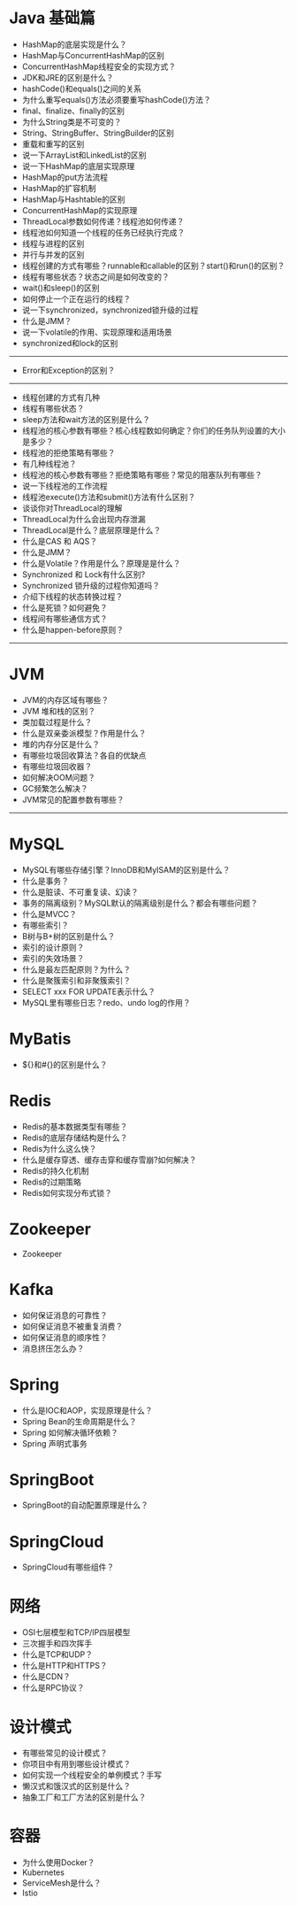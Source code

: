 # Java 基础篇

- HashMap的底层实现是什么？
- HashMap与ConcurrentHashMap的区别
- ConcurrentHashMap线程安全的实现方式？
- JDK和JRE的区别是什么？
- hashCode()和equals()之间的关系
- 为什么重写equals()方法必须要重写hashCode()方法？
- final、finalize、finally的区别
- 为什么String类是不可变的？
- String、StringBuffer、StringBuilder的区别
- 重载和重写的区别
- 说一下ArrayList和LinkedList的区别
- 说一下HashMap的底层实现原理
- HashMap的put方法流程
- HashMap的扩容机制
- HashMap与Hashtable的区别
- ConcurrentHashMap的实现原理
- ThreadLocal参数如何传递？线程池如何传递？
- 线程池如何知道一个线程的任务已经执行完成？
- 线程与进程的区别
- 并行与并发的区别
- 线程创建的方式有哪些？runnable和callable的区别？start()和run()的区别？
- 线程有哪些状态？状态之间是如何改变的？
- wait()和sleep()的区别
- 如何停止一个正在运行的线程？
- 说一下synchronized，synchronized锁升级的过程
- 什么是JMM？
- 说一下volatile的作用、实现原理和适用场景
- synchronized和lock的区别

---


- Error和Exception的区别？

---

- 线程创建的方式有几种
- 线程有哪些状态？
- sleep方法和wait方法的区别是什么？
- 线程池的核心参数有哪些？核心线程数如何确定？你们的任务队列设置的大小是多少？
- 线程池的拒绝策略有哪些？
- 有几种线程池？
- 线程池的核心参数有哪些？拒绝策略有哪些？常见的阻塞队列有哪些？
- 说一下线程池的工作流程
- 线程池execute()方法和submit()方法有什么区别？
- 谈谈你对ThreadLocal的理解
- ThreadLocal为什么会出现内存泄漏
- ThreadLocal是什么？底层原理是什么？
- 什么是CAS 和 AQS？
- 什么是JMM？
- 什么是Volatile？作用是什么？原理是是什么？
- Synchronized 和 Lock有什么区别? 
- Synchronized 锁升级的过程你知道吗？
- 介绍下线程的状态转换过程？
- 什么是死锁？如何避免？
- 线程间有哪些通信方式？
- 什么是happen-before原则？


---
# JVM

- JVM的内存区域有哪些？
- JVM 堆和栈的区别？
- 类加载过程是什么？
- 什么是双亲委派模型？作用是什么？
- 堆的内存分区是什么？
- 有哪些垃圾回收算法？各自的优缺点
- 有哪些垃圾回收器？
- 如何解决OOM问题？
- GC频繁怎么解决？
- JVM常见的配置参数有哪些？

---
# MySQL

- MySQL有哪些存储引擎？InnoDB和MyISAM的区别是什么？
- 什么是事务？
- 什么是脏读、不可重复读、幻读？
- 事务的隔离级别？MySQL默认的隔离级别是什么？都会有哪些问题？
- 什么是MVCC？
- 有哪些索引？
- B树与B+树的区别是什么？
- 索引的设计原则？
- 索引的失效场景？
- 什么是最左匹配原则？为什么？
- 什么是聚簇索引和非聚簇索引？
- SELECT xxx FOR UPDATE表示什么？
- MySQL里有哪些日志？redo、undo log的作用？






# MyBatis

- ${}和#{}的区别是什么？

# Redis

- Redis的基本数据类型有哪些？
- Redis的底层存储结构是什么？
- Redis为什么这么快？
- 什么是缓存穿透、缓存击穿和缓存雪崩?如何解决？
- Redis的持久化机制
- Redis的过期策略
- Redis如何实现分布式锁？


# Zookeeper

- Zookeeper


# Kafka

- 如何保证消息的可靠性？
- 如何保证消息不被重复消费？
- 如何保证消息的顺序性？
- 消息挤压怎么办？


# Spring

- 什么是IOC和AOP，实现原理是什么？
- Spring Bean的生命周期是什么？
- Spring 如何解决循环依赖？
- Spring 声明式事务



# SpringBoot

- SpringBoot的自动配置原理是什么？

# SpringCloud

- SpringCloud有哪些组件？

# 网络
- OSI七层模型和TCP/IP四层模型
- 三次握手和四次挥手
- 什么是TCP和UDP？
- 什么是HTTP和HTTPS？
- 什么是CDN？
- 什么是RPC协议？




# 设计模式
- 有哪些常见的设计模式？
- 你项目中有用到哪些设计模式？
- 如何实现一个线程安全的单例模式？手写
- 懒汉式和饿汉式的区别是什么？
- 抽象工厂和工厂方法的区别是什么？



# 容器

- 为什么使用Docker？
- Kubernetes
- ServiceMesh是什么？
- Istio




